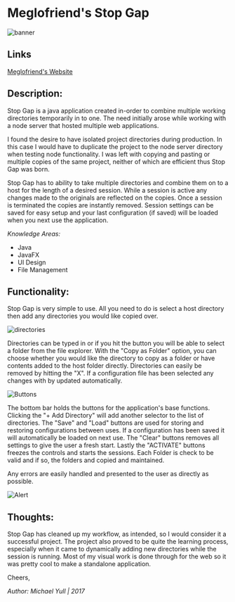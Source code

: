 # Meglofriend's Stop Gap

![banner](http://www.meglobot.com/blogimages/stopgapbanner1.png)

## Links
[Meglofriend's Website](http://www.meglobot.com)

## Description:

Stop Gap is a java application created in-order to combine multiple working directories temporarily in to one. The need initially arose while working with a node server that hosted multiple web applications.

I found the desire to have isolated project directories during production. In this case I would have to duplicate the project to the node server directory when testing node functionality. I was left with copying and pasting or multiple copies of the same project, neither of which are efficient thus Stop Gap was born. 

Stop Gap has to ability to take multiple directories and combine them on to a host for the length of a desired session. While a session is active any changes made to the originals are reflected on the copies. Once a session is terminated the copies are instantly removed. Session settings can be saved for easy setup and your last configuration (if saved) will be loaded when you next use the application. 

*Knowledge Areas:*
* Java
* JavaFX
* UI Design
* File Management

## Functionality: 

Stop Gap is very simple to use. All you need to do is select a host directory then add any directories you would like copied over.

![directories](http://www.meglobot.com/blogimages/stopgap2.png)

Directories can be typed in or if you hit the button you will be able to select a folder from the file explorer. With the "Copy as Folder" option, you can choose whether you would like the directory to copy as a folder or have contents added to the host folder directly. Directories can easily be removed by hitting the "X". If a configuration file has been selected any changes with by updated automatically.

![Buttons](http://www.meglobot.com/blogimages/stopgap3.png)

The bottom bar holds the buttons for the application's base functions. Clicking the "+ Add Directory" will add another selector to the list of directories. The "Save" and "Load" buttons are used for storing and restoring configurations between uses. If a configuration has been saved it will automatically be loaded on next use. The "Clear" buttons removes all settings to give the user a fresh start. Lastly the "ACTIVATE" buttons freezes the controls and starts the sessions. Each Folder is check to be valid and if so, the folders and copied and maintained.

Any errors are easily handled and presented to the user as directly as possible. 

![Alert](http://www.meglobot.com/blogimages/stopgap4.png)

## Thoughts:

Stop Gap has cleaned up my workflow, as intended, so I would consider it a successful project. The project also proved to be quite the learning process, especially when it came to dynamically adding new directories while the session is running. Most of my visual work is done through for the web so it was pretty cool to make a standalone application. 

Cheers,

*Author: Michael Yull | 2017* 
